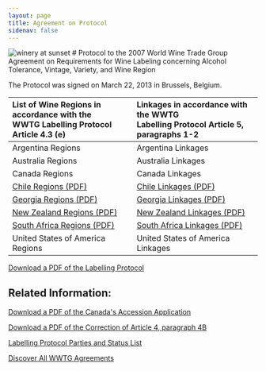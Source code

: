 ```yaml
---
layout: page
title: Agreement on Protocol
sidenav: false
---
```

<img src="{{site.baseurl}}/assets/uploads/sunset.jpg" alt="winery at sunset">
# Protocol to the 2007 World Wine Trade Group Agreement on Requirements for Wine Labeling concerning Alcohol Tolerance, Vintage, Variety, and Wine Region

The Protocol was signed on March 22, 2013 in Brussels, Belgium.

| List of Wine Regions in accordance with the <br>WWTG Labelling Protocol Article 4.3 (e)  | Linkages in accordance with the WWTG <br>Labelling Protocol Article 5, paragraphs 1-2   |
| :---                                                                                     |    :---                                                                                 |          
| Argentina Regions                                                                        | Argentina Linkages                                                                      |    
| Australia Regions                                                                        | Australia Linkages                                                                      |        
| Canada Regions                                                                           | Canada Linkages                                                                         |        
| [Chile Regions (PDF)]({{site.baseurl}}/assets/uploads/chilewineregions.pdf)     | [Chile Linkages (PDF)]({{site.baseurl}}/assets/uploads/chilelinkages.pdf)      |       
| [Georgia Regions (PDF)]({{site.baseurl}}/assets/uploads/georgiawineregions.pdf) | [Georgia Linkages (PDF)]({{site.baseurl}}/assets/uploads/georgialinkages.pdf)  |         
| [New Zealand Regions (PDF)]({{site.baseurl}}/assets/uploads/nzwineregions.pdf)  | [New Zealand Linkages (PDF)]({{site.baseurl}}/assets/uploads/nzlinkages.pdf)   |     
| [South Africa Regions (PDF)]({{site.baseurl}}/assets/uploads/sawineregions.pdf) | [South Africa Linkages (PDF)]({{site.baseurl}}/assets/uploads/salinkages.pdf)  |       
| United States of America Regions                                                         | United States of America Linkages                                                       |   

<a class="usa-button" href="{{site.baseurl}}/assets/uploads/protocol.pdf">Download a PDF of the Labelling Protocol</a>

## Related Information:

<a class="usa-button" href="{{site.baseurl}}/assets/uploads/canada-protocol.pdf">Download a PDF of the Canada's Accession Application</a>

<a class="usa-button" href="{{site.baseurl}}/assets/uploads/maa-correction.pdf">Download a PDF of the Correction of Article 4, paragraph 4B</a>

<a class="usa-button" href="https://www.state.gov/wine-labeling-protocol">Labelling Protocol Parties and Status List</a>


<a class="usa-button" href="{{site.baseurl}}/agreements">Discover All WWTG Agreements</a>

